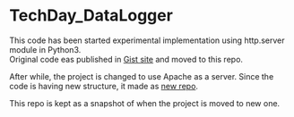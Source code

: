 # TechDay_DataLogger

This code has been started experimental implementation using http.server module in Python3.   
Original code eas published in [Gist site](https://gist.github.com/teddokano/61f5288afe11f4bff3d209fd95acfdb8) and moved to this repo.  
  
After while, the project is changed to use Apache as a server. Since the code is having new structure, it made as [new repo](https://github.com/teddokano/TechDay_Data_logger_work_with_Apache). 

This repo is kept as a snapshot of when the project is moved to new one.  
